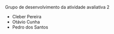 Grupo de desenvolvimento da atividade avaliativa 2

- Cleber Pereira
- Otávio Cunha
- Pedro dos Santos
